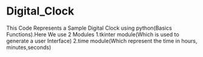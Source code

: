 # Digital_Clock


This Code Represents a Sample Digital Clock using python(Basics Functions).Here We use 2 Modules
  1.tkinter module(Which is used to generate a user Interface)
  2.time module(Which represent the time in hours, minutes,seconds)
  
